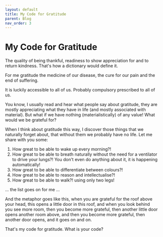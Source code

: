 ```yaml
---
layout: default
title: My Code for Gratitude
parent: Blog
nav_order: 3
---
```


#  My Code for Gratitude

The quality of being thankful, readiness to show appreciation for and to return kindness. That's how a dictionary would define it.

For me gratitude the medicine of our disease, the cure for our pain and the end of suffering.

It is luckily accessible to all of us. Probably compulsory prescribed to all of us.

You know, I usually read and hear what people say about gratitude, they are mostly appreciating what they have in life (and mostly associated with material). But what if we have nothing (materialistically) of any value! What would we be grateful for?

When I think about gratitude this way, I discover those things that we naturally forget about, that without them we probably have no life. Let me share with you some:

1. How great to be able to wake up every morning?!
2. How great to be able to breath naturally without the need for a ventilator to drive your lungs?! You don't even do anything about it, it is happening automatically!
3. How great to be able to differentiate between colours?!
4. How great to be able to reason and intellectualise?!
5. How great to be able to walk?! using only two legs!

... the list goes on for me ...

And the metaphor goes like this, when you are grateful for the roof above your head, this opens a little door in this roof, and when you look behind you see more room, then you become more grateful, then another little door opens another room above, and then you become more grateful, then another door opens, and it goes on and on.

That's my code for gratitude. What is your code?
